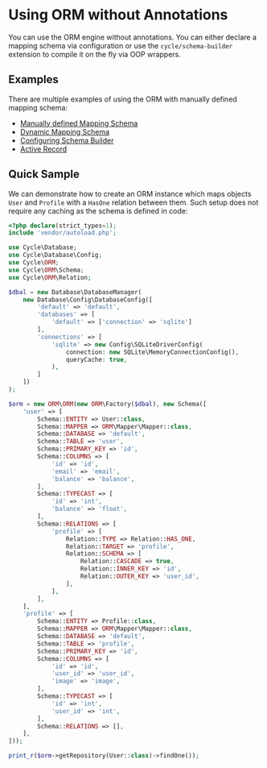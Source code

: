 # Using ORM without Annotations

You can use the ORM engine without annotations. You can either declare a mapping schema via configuration or use
the `cycle/schema-builder` extension to compile it on the fly via OOP wrappers.

## Examples

There are multiple examples of using the ORM with manually defined mapping schema:

- [Manually defined Mapping Schema](/docs/en/schema/manual.md)
- [Dynamic Mapping Schema](/docs/en/schema/dynamic-schema.md)
- [Configuring Schema Builder](/docs/en/schema/schema-builder.md)
- [Active Record](/docs/en/advanced/active-record.md)

## Quick Sample

We can demonstrate how to create an ORM instance which maps objects `User` and `Profile` with a `HasOne` relation
between them. Such setup does not require any caching as the schema is defined in code:

```php
<?php declare(strict_types=1);
include 'vendor/autoload.php';

use Cycle\Database;
use Cycle\Database\Config;
use Cycle\ORM;
use Cycle\ORM\Schema;
use Cycle\ORM\Relation;

$dbal = new Database\DatabaseManager(
    new Database\Config\DatabaseConfig([
        'default' => 'default',
        'databases' => [
            'default' => ['connection' => 'sqlite']
        ],
        'connections' => [
            'sqlite' => new Config\SQLiteDriverConfig(
                connection: new SQLite\MemoryConnectionConfig(),
                queryCache: true,
            ),
        ]
    ])
);

$orm = new ORM\ORM(new ORM\Factory($dbal), new Schema([
    'user' => [
        Schema::ENTITY => User::class,
        Schema::MAPPER => ORM\Mapper\Mapper::class,
        Schema::DATABASE => 'default',
        Schema::TABLE => 'user',
        Schema::PRIMARY_KEY => 'id',
        Schema::COLUMNS => [
            'id' => 'id',
            'email' => 'email',
            'balance' => 'balance',
        ],
        Schema::TYPECAST => [
            'id' => 'int',
            'balance' => 'float',
        ],
        Schema::RELATIONS => [
            'profile' => [
                Relation::TYPE => Relation::HAS_ONE,
                Relation::TARGET => 'profile',
                Relation::SCHEMA => [
                    Relation::CASCADE => true,
                    Relation::INNER_KEY => 'id',
                    Relation::OUTER_KEY => 'user_id',
                ],
            ],
        ],
    ],
    'profile' => [
        Schema::ENTITY => Profile::class,
        Schema::MAPPER => ORM\Mapper\Mapper::class,
        Schema::DATABASE => 'default',
        Schema::TABLE => 'profile',
        Schema::PRIMARY_KEY => 'id',
        Schema::COLUMNS => [
            'id' => 'id',
            'user_id' => 'user_id',
            'image' => 'image',
        ],
        Schema::TYPECAST => [
            'id' => 'int',
            'user_id' => 'int',
        ],
        Schema::RELATIONS => [],
    ],
]));

print_r($orm->getRepository(User::class)->findOne());
```
